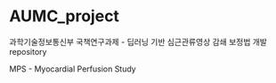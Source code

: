 # AUMC_project
과학기술정보통신부 국책연구과제 - 딥러닝 기반 심근관류영상 감쇄 보정법 개발 repository </n>

MPS - Myocardial Perfusion Study
